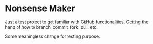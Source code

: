 # Nonsense Maker
Just a test project to get familiar with GitHub functionalities. Getting the hang of how to branch, commit, fork, pull, etc.

Some meaningless change for testing purpose.
